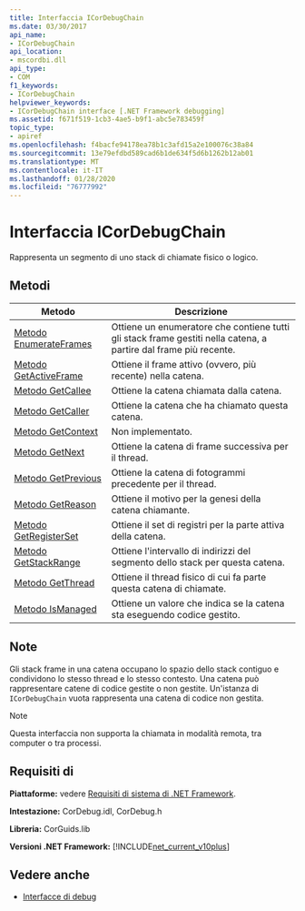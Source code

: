 ```yaml
---
title: Interfaccia ICorDebugChain
ms.date: 03/30/2017
api_name:
- ICorDebugChain
api_location:
- mscordbi.dll
api_type:
- COM
f1_keywords:
- ICorDebugChain
helpviewer_keywords:
- ICorDebugChain interface [.NET Framework debugging]
ms.assetid: f671f519-1cb3-4ae5-b9f1-abc5e783459f
topic_type:
- apiref
ms.openlocfilehash: f4bacfe94178ea78b1c3afd15a2e100076c38a84
ms.sourcegitcommit: 13e79efdbd589cad6b1de634f5d6b1262b12ab01
ms.translationtype: MT
ms.contentlocale: it-IT
ms.lasthandoff: 01/28/2020
ms.locfileid: "76777992"
---
```

# <a name="icordebugchain-interface"></a>Interfaccia ICorDebugChain

Rappresenta un segmento di uno stack di chiamate fisico o logico.  
  
## <a name="methods"></a>Metodi  
  
|Metodo|Descrizione|  
|------------|-----------------|  
|[Metodo EnumerateFrames](icordebugchain-enumerateframes-method.md)|Ottiene un enumeratore che contiene tutti gli stack frame gestiti nella catena, a partire dal frame più recente.|  
|[Metodo GetActiveFrame](icordebugchain-getactiveframe-method.md)|Ottiene il frame attivo (ovvero, più recente) nella catena.|  
|[Metodo GetCallee](icordebugchain-getcallee-method.md)|Ottiene la catena chiamata dalla catena.|  
|[Metodo GetCaller](icordebugchain-getcaller-method.md)|Ottiene la catena che ha chiamato questa catena.|  
|[Metodo GetContext](icordebugchain-getcontext-method.md)|Non implementato.|  
|[Metodo GetNext](icordebugchain-getnext-method.md)|Ottiene la catena di frame successiva per il thread.|  
|[Metodo GetPrevious](icordebugchain-getprevious-method.md)|Ottiene la catena di fotogrammi precedente per il thread.|  
|[Metodo GetReason](icordebugchain-getreason-method.md)|Ottiene il motivo per la genesi della catena chiamante.|  
|[Metodo GetRegisterSet](icordebugchain-getregisterset-method.md)|Ottiene il set di registri per la parte attiva della catena.|  
|[Metodo GetStackRange](icordebugchain-getstackrange-method.md)|Ottiene l'intervallo di indirizzi del segmento dello stack per questa catena.|  
|[Metodo GetThread](icordebugchain-getthread-method.md)|Ottiene il thread fisico di cui fa parte questa catena di chiamate.|  
|[Metodo IsManaged](icordebugchain-ismanaged-method.md)|Ottiene un valore che indica se la catena sta eseguendo codice gestito.|  
  
## <a name="remarks"></a>Note  
 Gli stack frame in una catena occupano lo spazio dello stack contiguo e condividono lo stesso thread e lo stesso contesto. Una catena può rappresentare catene di codice gestite o non gestite. Un'istanza di `ICorDebugChain` vuota rappresenta una catena di codice non gestita.  
  
> [!NOTE]
> Questa interfaccia non supporta la chiamata in modalità remota, tra computer o tra processi.  
  
## <a name="requirements"></a>Requisiti di  
 **Piattaforme:** vedere [Requisiti di sistema di .NET Framework](../../../../docs/framework/get-started/system-requirements.md).  
  
 **Intestazione:** CorDebug.idl, CorDebug.h  
  
 **Libreria:** CorGuids.lib  
  
 **Versioni .NET Framework:** [!INCLUDE[net_current_v10plus](../../../../includes/net-current-v10plus-md.md)]  
  
## <a name="see-also"></a>Vedere anche

- [Interfacce di debug](debugging-interfaces.md)
